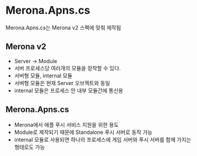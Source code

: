 Merona.Apns.cs
====

Merona.Apns.cs는 Merona v2 스펙에 맞춰 제작됨

Merona v2
----
* Server -> Module
* 서버 프로세스당 여러개의 모듈을 장착할 수 있다.
* 서버형 모듈, internal 모듈
* 서벼형 모듈은 현재 Server 오브젝트와 동일
* internal 모듈은 프로세스 안 내부 모듈간에 통신용

Merona.Apns.cs
----
* Merona에서 애플 푸시 서비스 지원을 위한 용도
* Module로 제작되기 때문에 Standalone 푸시 서버로 동작 가능
* internal 모듈로 사용되면 하나의 프로세스에 게임 서버와 푸시 서버를 함께 가지는 형태로도 가능
